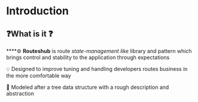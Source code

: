 # Introduction

## ❓What is it ❓ 

\*\*\*\*⚙ **Routeshub** is route _state-management like_ library and pattern which brings control and stability to the application through expectations

💡 Designed to improve tuning and handling developers routes business in the more comfortable way

🔧 Modeled after a tree data structure with a rough description and abstraction

